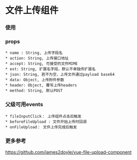 # 文件上传组件

### 使用
<file-upload name="vin" :action="api" accept="image/png, image/jpeg, image/tif, image/bmp" ext="imgExtension" json="true" :data="vinFileData"></file-upload>

### props
	* name : String, 上传字段名
	* action: String, 上传接口地址
	* accept: String, 可接受的文件MIME
	* ext: String, 扩展名字段，默认不单独传扩展名
	* json: String, 若不为空，上传文件通过payload base64
	* data: Object, 上传附件参数
	* header: Object, 覆写上传headers
	* method: String, 默认POST

### 父级可用events
	* fileInputClick： 上传组件点击后触发
	* beforeFileUpload : 文件开始上传时回调
	* onFileUpload： 文件上传完成后触发

### 更多参考
https://github.com/james2doyle/vue-file-upload-component